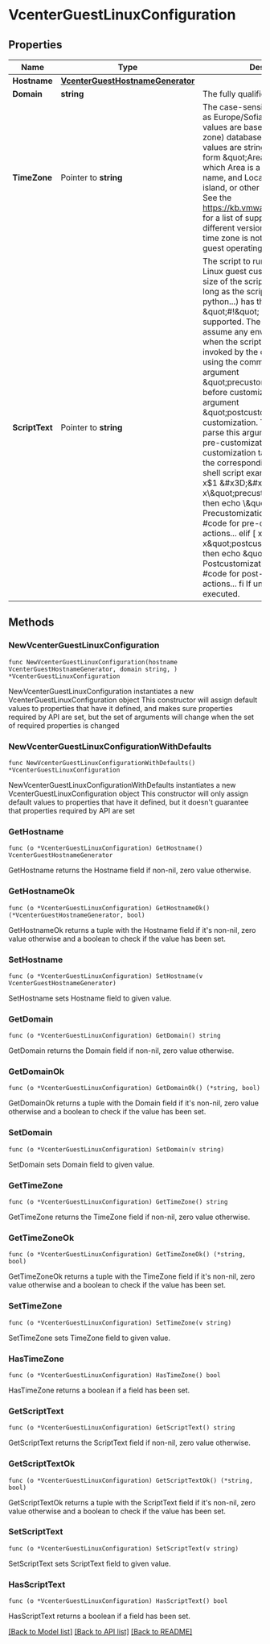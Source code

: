 # VcenterGuestLinuxConfiguration

## Properties

Name | Type | Description | Notes
------------ | ------------- | ------------- | -------------
**Hostname** | [**VcenterGuestHostnameGenerator**](VcenterGuestHostnameGenerator.md) |  | 
**Domain** | **string** | The fully qualified domain name. | 
**TimeZone** | Pointer to **string** | The case-sensitive time zone, such as Europe/Sofia. Valid time zone values are based on the tz (time zone) database used by Linux. The values are strings (string) in the form \&quot;Area/Location,\&quot; in which Area is a continent or ocean name, and Location is the city, island, or other regional designation.   See the https://kb.vmware.com/kb/2145518 for a list of supported time zones for different versions in Linux.  If unset, time zone is not modified inside guest operating system. | [optional] 
**ScriptText** | Pointer to **string** | The script to run before and after Linux guest customization.  The max size of the script is 1500 bytes. As long as the script (shell, perl, python...) has the right \&quot;#!\&quot; in the header, it is supported. The caller should not assume any environment variables when the script is run.   The script is invoked by the customization engine using the command line: 1) with argument \&quot;precustomization\&quot; before customization, 2) with argument \&quot;postcustomization\&quot; after customization. The script should parse this argument and implement pre-customization or post-customization task code details in the corresponding block.    A Linux shell script example:     #!/bin/sh  if [ x$1 &#x3D;&#x3D; x\&quot;precustomization\&quot; ]; then  echo \&quot;Do Precustomization tasks\&quot;  #code for pre-customization actions...  elif [ x$1 &#x3D;&#x3D; x\&quot;postcustomization\&quot; ]; then  echo \&quot;Do Postcustomization tasks\&quot;  #code for post-customization actions...  fi    If unset, no script will be executed. | [optional] 

## Methods

### NewVcenterGuestLinuxConfiguration

`func NewVcenterGuestLinuxConfiguration(hostname VcenterGuestHostnameGenerator, domain string, ) *VcenterGuestLinuxConfiguration`

NewVcenterGuestLinuxConfiguration instantiates a new VcenterGuestLinuxConfiguration object
This constructor will assign default values to properties that have it defined,
and makes sure properties required by API are set, but the set of arguments
will change when the set of required properties is changed

### NewVcenterGuestLinuxConfigurationWithDefaults

`func NewVcenterGuestLinuxConfigurationWithDefaults() *VcenterGuestLinuxConfiguration`

NewVcenterGuestLinuxConfigurationWithDefaults instantiates a new VcenterGuestLinuxConfiguration object
This constructor will only assign default values to properties that have it defined,
but it doesn't guarantee that properties required by API are set

### GetHostname

`func (o *VcenterGuestLinuxConfiguration) GetHostname() VcenterGuestHostnameGenerator`

GetHostname returns the Hostname field if non-nil, zero value otherwise.

### GetHostnameOk

`func (o *VcenterGuestLinuxConfiguration) GetHostnameOk() (*VcenterGuestHostnameGenerator, bool)`

GetHostnameOk returns a tuple with the Hostname field if it's non-nil, zero value otherwise
and a boolean to check if the value has been set.

### SetHostname

`func (o *VcenterGuestLinuxConfiguration) SetHostname(v VcenterGuestHostnameGenerator)`

SetHostname sets Hostname field to given value.


### GetDomain

`func (o *VcenterGuestLinuxConfiguration) GetDomain() string`

GetDomain returns the Domain field if non-nil, zero value otherwise.

### GetDomainOk

`func (o *VcenterGuestLinuxConfiguration) GetDomainOk() (*string, bool)`

GetDomainOk returns a tuple with the Domain field if it's non-nil, zero value otherwise
and a boolean to check if the value has been set.

### SetDomain

`func (o *VcenterGuestLinuxConfiguration) SetDomain(v string)`

SetDomain sets Domain field to given value.


### GetTimeZone

`func (o *VcenterGuestLinuxConfiguration) GetTimeZone() string`

GetTimeZone returns the TimeZone field if non-nil, zero value otherwise.

### GetTimeZoneOk

`func (o *VcenterGuestLinuxConfiguration) GetTimeZoneOk() (*string, bool)`

GetTimeZoneOk returns a tuple with the TimeZone field if it's non-nil, zero value otherwise
and a boolean to check if the value has been set.

### SetTimeZone

`func (o *VcenterGuestLinuxConfiguration) SetTimeZone(v string)`

SetTimeZone sets TimeZone field to given value.

### HasTimeZone

`func (o *VcenterGuestLinuxConfiguration) HasTimeZone() bool`

HasTimeZone returns a boolean if a field has been set.

### GetScriptText

`func (o *VcenterGuestLinuxConfiguration) GetScriptText() string`

GetScriptText returns the ScriptText field if non-nil, zero value otherwise.

### GetScriptTextOk

`func (o *VcenterGuestLinuxConfiguration) GetScriptTextOk() (*string, bool)`

GetScriptTextOk returns a tuple with the ScriptText field if it's non-nil, zero value otherwise
and a boolean to check if the value has been set.

### SetScriptText

`func (o *VcenterGuestLinuxConfiguration) SetScriptText(v string)`

SetScriptText sets ScriptText field to given value.

### HasScriptText

`func (o *VcenterGuestLinuxConfiguration) HasScriptText() bool`

HasScriptText returns a boolean if a field has been set.


[[Back to Model list]](../README.md#documentation-for-models) [[Back to API list]](../README.md#documentation-for-api-endpoints) [[Back to README]](../README.md)



